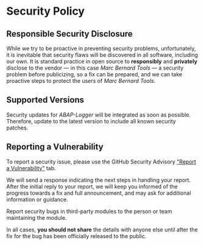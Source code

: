 # Security Policy

## Responsible Security Disclosure

While we try to be proactive in preventing security problems, unfortunately, it is inevitable that security flaws will be discovered in all software, including our own. It is standard practice in open source to **responsibly** and **privately** disclose to the vendor — in this case *Marc Bernard Tools* — a security problem before publicizing, so a fix can be prepared, and we can take proactive steps to protect the users of *Marc Bernard Tools*.

## Supported Versions

Security updates for *ABAP-Logger* will be integrated as soon as possible. Therefore, update to the latest version to include all known security patches.

## Reporting a Vulnerability

To report a security issue, please use the GitHub Security Advisory ["Report a Vulnerability"](https://github.com/ABAP-Logger/ABAP-Logger/security) tab.

We will send a response indicating the next steps in handling your report. After the initial reply to your report, we will keep you informed of the progress towards a fix and full announcement, and may ask for additional information or guidance.

Report security bugs in third-party modules to the person or team maintaining the module. 

In all cases, **you should not share** the details with anyone else until after the fix for the bug has been officially released to the public.
